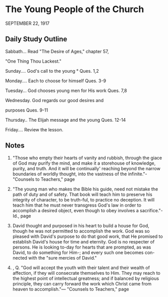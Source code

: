 # The Young People of the Church
SEPTEMBER 22, 1917

## Daily Study Outline

Sabbath... Read "The Desire of Ages," chapter 57,

"One Thing Thou Lackest."

Sunday.... God's call to the young ° Ques. 1,2

Monday.... Each to choose for himself Ques. 3-9

Tuesday... God chooses young men for His work Ques. 7,8

Wednesday. God regards our good desires and

purposes Ques. 9-11

Thursday.. The Elijah message and the young Ques. 12-14

Friday.... Review the lesson.

## Notes

1. "Those who empty their hearts of vanity and rubbish, through the giace of God may purify the mind, and make it a storehouse of knowledge, purity, and truth. And it will be continually' reaching beyond the narrow boundaries of worldly thought, into the vastness of the infinite."-"Counsels to Teachers," page

2. "The young man who makes the Bible his guide, need not mistake the path of duty and of safety. That book will teach him to preserve his integrity of character, to be truth-ful, to practice no deception. It will teach him that he must never transgress God's law in order to accomplish a desired object, even though to obey involves a sacrifice."-Id., page

4. David thought and purposed in his heart to build a house for God, though he was not permitted to accomplish the work. God was so pleased with David's purpose to do that good work, that He promised to establish David's house for time and eternity. God is no respecter of persons. He is looking to-day for hearts that are prompted, as was David, to do something for Him-; and every such one becomes con-nected with the "sure mercies of David."

271. , Q. "God will accept the youth with their talent and their wealth of affection, if they will consecrate themselves to Him. They may reach to the highest point of intellectual greatness; and if balanced by religious principle, they can carry forward the work which Christ came from heaven to accomplish."— "Counsels to Teachers," page
